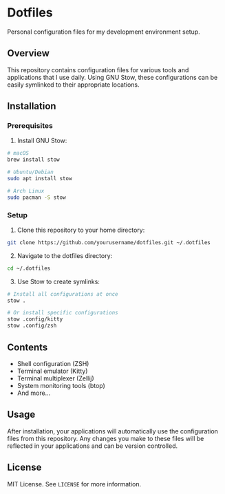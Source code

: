 # Dotfiles

Personal configuration files for my development environment setup.

## Overview

This repository contains configuration files for various tools and applications that I use daily. Using GNU Stow, these configurations can be easily symlinked to their appropriate locations.

## Installation

### Prerequisites

1. Install GNU Stow:

```bash
# macOS
brew install stow

# Ubuntu/Debian
sudo apt install stow

# Arch Linux
sudo pacman -S stow
```

### Setup

1. Clone this repository to your home directory:

```bash
git clone https://github.com/yourusername/dotfiles.git ~/.dotfiles
```

2. Navigate to the dotfiles directory:

```bash
cd ~/.dotfiles
```

3. Use Stow to create symlinks:

```bash
# Install all configurations at once
stow .

# Or install specific configurations
stow .config/kitty
stow .config/zsh
```

## Contents

- Shell configuration (ZSH)
- Terminal emulator (Kitty)
- Terminal multiplexer (Zellij)
- System monitoring tools (btop)
- And more...

## Usage

After installation, your applications will automatically use the configuration files from this repository. Any changes you make to these files will be reflected in your applications and can be version controlled.

## License

MIT License. See `LICENSE` for more information.
